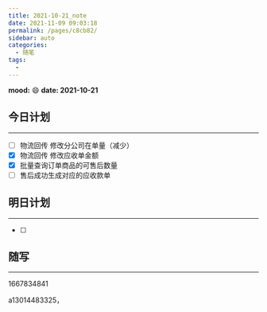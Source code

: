 ```yaml
---
title: 2021-10-21_note
date: 2021-11-09 09:03:18
permalink: /pages/c8cb82/
sidebar: auto
categories:
  - 随笔
tags:
  - 
---
```

**mood:** :smile:  									**date: 2021-10-21**  
## 今日计划  
------
- [ ]  物流回传 修改分公司在单量（减少）
- [x]  物流回传 修改应收单金额
- [x]  批量查询订单商品的可售后数量
- [ ]  售后成功生成对应的应收款单
## 明日计划  
------
- [ ]  
## 随写 
------

1667834841

a13014483325，